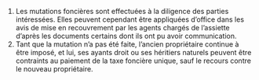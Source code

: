 1) Les mutations foncières sont effectuées à la diligence des parties intéressées.
Elles  peuvent  cependant  être  appliquées  d’office  dans  les  avis  de  mise  en recouvrement par les agents chargés de l’assiette d’après les documents certains dont ils ont pu avoir communication.
2) Tant que la mutation n’a pas été faite, l’ancien propriétaire continue à être imposé, et lui, ses ayants droit ou ses héritiers naturels peuvent être contraints au paiement de la taxe foncière unique, sauf le recours contre le nouveau propriétaire.